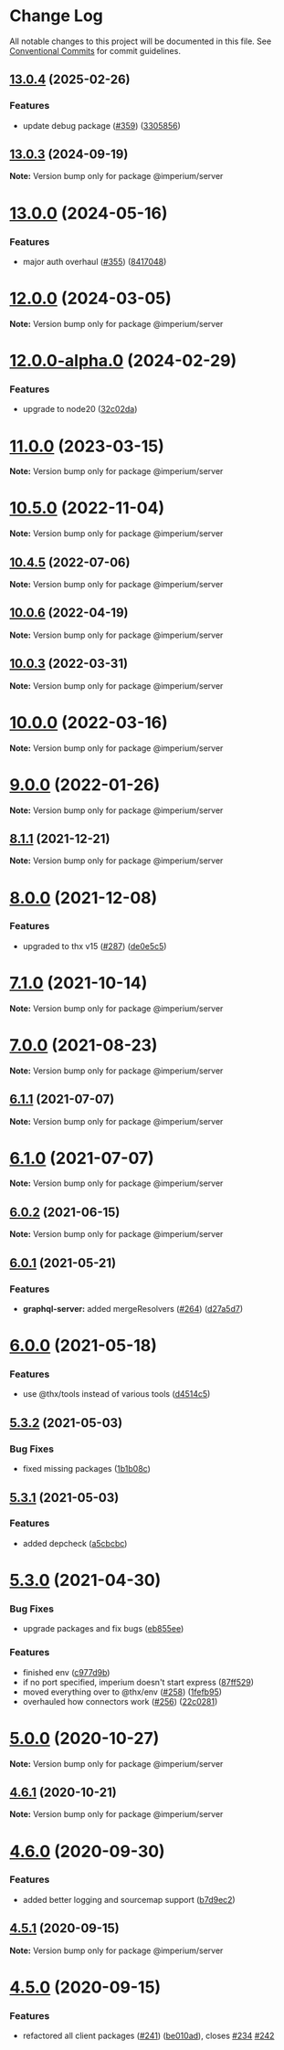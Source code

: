 # Change Log

All notable changes to this project will be documented in this file.
See [Conventional Commits](https://conventionalcommits.org) for commit guidelines.

## [13.0.4](https://github.com/darkadept/imperium/compare/v13.0.3...v13.0.4) (2025-02-26)

### Features

- update debug package ([#359](https://github.com/darkadept/imperium/issues/359)) ([3305856](https://github.com/darkadept/imperium/commit/330585619e11b97704f57193b14955042826cb58))

## [13.0.3](https://github.com/darkadept/imperium/compare/v13.0.2...v13.0.3) (2024-09-19)

**Note:** Version bump only for package @imperium/server

# [13.0.0](https://github.com/darkadept/imperium/compare/v12.0.1...v13.0.0) (2024-05-16)

### Features

- major auth overhaul ([#355](https://github.com/darkadept/imperium/issues/355)) ([8417048](https://github.com/darkadept/imperium/commit/8417048e0f9f0fa89c98847a54fd7e9111833e04))

# [12.0.0](https://github.com/darkadept/imperium/compare/v11.2.0...v12.0.0) (2024-03-05)

**Note:** Version bump only for package @imperium/server

# [12.0.0-alpha.0](https://github.com/darkadept/imperium/compare/v11.2.0...v12.0.0-alpha.0) (2024-02-29)

### Features

- upgrade to node20 ([32c02da](https://github.com/darkadept/imperium/commit/32c02da1e9c668099a5aa4c9d15f4807f6e1339c))

# [11.0.0](https://github.com/darkadept/imperium/compare/v10.6.0...v11.0.0) (2023-03-15)

**Note:** Version bump only for package @imperium/server

# [10.5.0](https://github.com/darkadept/imperium/compare/v10.4.12...v10.5.0) (2022-11-04)

**Note:** Version bump only for package @imperium/server

## [10.4.5](https://github.com/darkadept/imperium/compare/v10.4.4...v10.4.5) (2022-07-06)

**Note:** Version bump only for package @imperium/server

## [10.0.6](https://github.com/darkadept/imperium/compare/v10.0.5...v10.0.6) (2022-04-19)

**Note:** Version bump only for package @imperium/server

## [10.0.3](https://github.com/darkadept/imperium/compare/v10.0.2...v10.0.3) (2022-03-31)

**Note:** Version bump only for package @imperium/server

# [10.0.0](https://github.com/darkadept/imperium/compare/v9.0.0...v10.0.0) (2022-03-16)

**Note:** Version bump only for package @imperium/server

# [9.0.0](https://github.com/darkadept/imperium/compare/v8.3.0...v9.0.0) (2022-01-26)

**Note:** Version bump only for package @imperium/server

## [8.1.1](https://github.com/darkadept/imperium/compare/v8.1.0...v8.1.1) (2021-12-21)

**Note:** Version bump only for package @imperium/server

# [8.0.0](https://github.com/darkadept/imperium/compare/v7.3.5...v8.0.0) (2021-12-08)

### Features

- upgraded to thx v15 ([#287](https://github.com/darkadept/imperium/issues/287)) ([de0e5c5](https://github.com/darkadept/imperium/commit/de0e5c57f6e6ac6b130439c01b5b5a9a26771d27))

# [7.1.0](https://github.com/darkadept/imperium/compare/v7.0.6...v7.1.0) (2021-10-14)

**Note:** Version bump only for package @imperium/server

# [7.0.0](https://github.com/darkadept/imperium/compare/v6.2.1...v7.0.0) (2021-08-23)

**Note:** Version bump only for package @imperium/server

## [6.1.1](https://github.com/darkadept/imperium/compare/v6.1.0...v6.1.1) (2021-07-07)

**Note:** Version bump only for package @imperium/server

# [6.1.0](https://github.com/darkadept/imperium/compare/v6.0.3...v6.1.0) (2021-07-07)

**Note:** Version bump only for package @imperium/server

## [6.0.2](https://github.com/darkadept/imperium/compare/v6.0.1...v6.0.2) (2021-06-15)

**Note:** Version bump only for package @imperium/server

## [6.0.1](https://github.com/darkadept/imperium/compare/v6.0.0...v6.0.1) (2021-05-21)

### Features

- **graphql-server:** added mergeResolvers ([#264](https://github.com/darkadept/imperium/issues/264)) ([d27a5d7](https://github.com/darkadept/imperium/commit/d27a5d72ae37ddf628c3304270707dd35d8a4805))

# [6.0.0](https://github.com/darkadept/imperium/compare/v5.3.4...v6.0.0) (2021-05-18)

### Features

- use @thx/tools instead of various tools ([d4514c5](https://github.com/darkadept/imperium/commit/d4514c5271e80398a5486b44174bca0f1de9ff7e))

## [5.3.2](https://github.com/darkadept/imperium/compare/v5.3.1...v5.3.2) (2021-05-03)

### Bug Fixes

- fixed missing packages ([1b1b08c](https://github.com/darkadept/imperium/commit/1b1b08c1e22cd33520ff3d268b627cdfd86fb446))

## [5.3.1](https://github.com/darkadept/imperium/compare/v5.3.0...v5.3.1) (2021-05-03)

### Features

- added depcheck ([a5cbcbc](https://github.com/darkadept/imperium/commit/a5cbcbc9dea9a0d02dcedc9f3aaa3c4548da2987))

# [5.3.0](https://github.com/darkadept/imperium/compare/v5.2.1...v5.3.0) (2021-04-30)

### Bug Fixes

- upgrade packages and fix bugs ([eb855ee](https://github.com/darkadept/imperium/commit/eb855ee31b7a9122bfe712a6b2d6cf7dcfcf7c73))

### Features

- finished env ([c977d9b](https://github.com/darkadept/imperium/commit/c977d9bd465a79467efca46e32785c8719ed7764))
- if no port specified, imperium doesn't start express ([87ff529](https://github.com/darkadept/imperium/commit/87ff529215cdae0b0f2165d6a5f1bbde791d64c3))
- moved everything over to @thx/env ([#258](https://github.com/darkadept/imperium/issues/258)) ([1fefb95](https://github.com/darkadept/imperium/commit/1fefb955f37702395fc9e00866120fbb0abe8ee9))
- overhauled how connectors work ([#256](https://github.com/darkadept/imperium/issues/256)) ([22c0281](https://github.com/darkadept/imperium/commit/22c02813778c71d76f6c57aa03695fbeae312c40))

# [5.0.0](https://github.com/darkadept/imperium/compare/v4.6.1...v5.0.0) (2020-10-27)

**Note:** Version bump only for package @imperium/server

## [4.6.1](https://github.com/darkadept/imperium/compare/v4.6.0...v4.6.1) (2020-10-21)

**Note:** Version bump only for package @imperium/server

# [4.6.0](https://github.com/darkadept/imperium/compare/v4.5.1...v4.6.0) (2020-09-30)

### Features

- added better logging and sourcemap support ([b7d9ec2](https://github.com/darkadept/imperium/commit/b7d9ec20d2d58fedb089a19f3cdcbb2701c0e362))

## [4.5.1](https://github.com/darkadept/imperium/compare/v4.5.0...v4.5.1) (2020-09-15)

**Note:** Version bump only for package @imperium/server

# [4.5.0](https://github.com/darkadept/imperium/compare/v4.4.1...v4.5.0) (2020-09-15)

### Features

- refactored all client packages ([#241](https://github.com/darkadept/imperium/issues/241)) ([be010ad](https://github.com/darkadept/imperium/commit/be010ad96e0ddb6f40b189561568df2327025e0e)), closes [#234](https://github.com/darkadept/imperium/issues/234) [#242](https://github.com/darkadept/imperium/issues/242)
